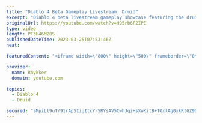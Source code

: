 ```yaml
---
title: "Diablo 4 Beta Gameplay Livestream: Druid"
excerpt: "Diablo 4 beta livestream gameplay showcase featuring the druid. End-game not included in beta. Diablo 4 release date is June 6."
originalUrl: https://youtube.com/watch?v=H95rb6F2IPE
type: video
length: PT3H46M20S
publishedDateTime: 2023-03-25T07:53:46Z
heat: 

featuredContent: "<iframe width=\"800\" height=\"500\" frameborder=\"0\" src=\"https://www.youtube.com/embed/H95rb6F2IPE\" allow=\"accelerometer; autoplay; encrypted-media; gyroscope; picture-in-picture\" allowfullscreen></iframe>"

provider:
  name: Rhykker
  domain: youtube.com

topics:
  - Diablo 4
  - Druid

secured: "sMpiLl9uT/91rApSIigItcYr5RYsAV5CwhJqiHsXwKitB+TOxlAg0xkRtGZ9DBMEbpW54Nd2/gj5ZXsUqooexsgboXXRU/CPX+1hRv014Rq+VXHNtGHZ5MGhQEr5rzB4S0EUSpfALfkqGj/pMft1HPmhQvBRLE1WzRCP7i8KtDtFztb0Pf0bFNRgaG+2G66Mt5zQFcOR4NY2Vm2fOGNNYDTmKgyDNietdP3i8C2gO5gfcbWqw5R3PJk8XWjRrr2ageOHTYhYtXnW8lfX5PJvjvVYD6++rrWido6hW03J5SE6HuNnUMsSh1yvN+8mZs/ISvODqV5o+aQFy/Cqr3Cw0GCXZmvEs9pllGMayzxcmF+JWFKTGsc1nESmVKlpYom7/utzYZmfHR+PpIzn0oN0m7H9X/+QBPx0tZiEONGli1/Nf8Ph+gzyZVtrNuUpgyC6;s6F3BQZKB9o/4q2jSXzOBQ=="
---
```



